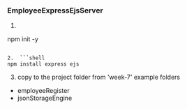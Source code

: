 ### EmployeeExpressEjsServer

1. ```shell
npm init -y
````

2.  ```shell
npm install express ejs
````

3. copy to the project folder from 'week-7' example folders
- employeeRegister
- jsonStorageEngine






